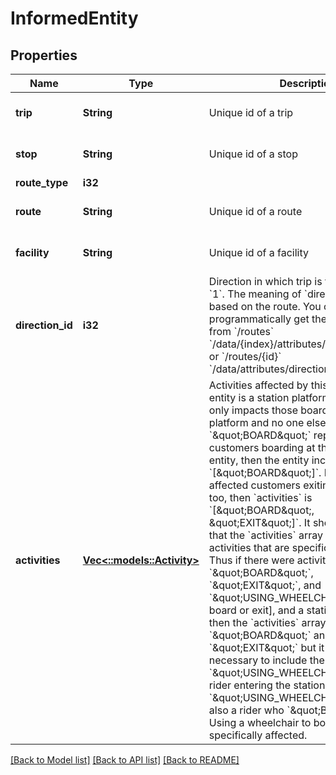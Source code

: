 # InformedEntity

## Properties
Name | Type | Description | Notes
------------ | ------------- | ------------- | -------------
**trip** | **String** | Unique id of a trip | [optional] [default to null]
**stop** | **String** | Unique id of a stop | [optional] [default to null]
**route_type** | **i32** | | Value | Name          | Example    | |-------|---------------|------------| | &#x60;0&#x60;   | Light Rail    | Green Line | | &#x60;1&#x60;   | Heavy Rail    | Red Line   | | &#x60;2&#x60;   | Commuter Rail |            | | &#x60;3&#x60;   | Bus           |            | | &#x60;4&#x60;   | Ferry         |            |  | [optional] [default to null]
**route** | **String** | Unique id of a route | [optional] [default to null]
**facility** | **String** | Unique id of a facility | [optional] [default to null]
**direction_id** | **i32** | Direction in which trip is traveling: &#x60;0&#x60; or &#x60;1&#x60;.  The meaning of &#x60;direction_id&#x60; varies based on the route. You can programmatically get the direction names from &#x60;/routes&#x60; &#x60;/data/{index}/attributes/direction_names&#x60; or &#x60;/routes/{id}&#x60; &#x60;/data/attributes/direction_names&#x60;.   | [optional] [default to null]
**activities** | [**Vec<::models::Activity>**](Activity.md) | Activities affected by this alert.  If an entity is a station platform, and the alert only impacts those boarding at that platform and no one else, and the activity &#x60;\&quot;BOARD\&quot;&#x60; represents customers boarding at the informed entity, then the entity includes &#x60;activities&#x60; &#x60;[\&quot;BOARD\&quot;]&#x60;. If the alert affected customers exiting at the platform too, then &#x60;activities&#x60; is &#x60;[\&quot;BOARD\&quot;, \&quot;EXIT\&quot;]&#x60;.  It should be noted that the &#x60;activities&#x60; array includes activities that are specifically affected. Thus if there were activities &#x60;\&quot;BOARD\&quot;&#x60;, &#x60;\&quot;EXIT\&quot;&#x60;, and &#x60;\&quot;USING_WHEELCHAIR\&quot;&#x60; [to board or exit], and a station were closed, then the &#x60;activities&#x60; array would include &#x60;\&quot;BOARD\&quot;&#x60; and &#x60;\&quot;EXIT\&quot;&#x60; but it would not be necessary to include the activity &#x60;\&quot;USING_WHEELCHAIR\&quot;&#x60;. Any rider entering the station who is &#x60;\&quot;USING_WHEELCHAIR\&quot;&#x60; is also a rider who &#x60;\&quot;BOARD\&quot;&#x60;s. Using a wheelchair to board is not specifically affected.  | [optional] [default to null]

[[Back to Model list]](../README.md#documentation-for-models) [[Back to API list]](../README.md#documentation-for-api-endpoints) [[Back to README]](../README.md)


